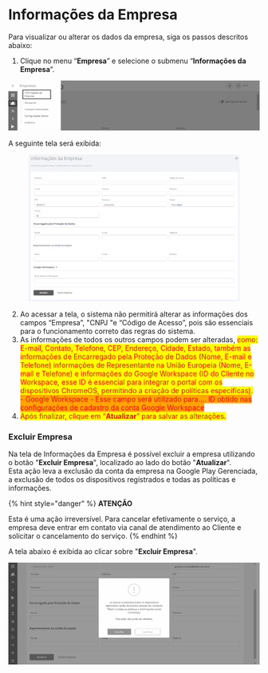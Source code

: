 # Informações da Empresa

Para visualizar ou alterar os dados da empresa, siga os passos descritos abaixo:

1. Clique no menu “**Empresa**” e selecione o submenu “**Informações da Empresa**”.

![](<../../../.gitbook/assets/0 (17).png>)

A seguinte tela será exibida:

<figure><img src="../../../.gitbook/assets/image (318).png" alt=""><figcaption></figcaption></figure>

2. Ao acessar a tela, o sistema não permitirá alterar as informações dos campos “Empresa”, "CNPJ  "e “Código de Acesso”, pois são essenciais para o funcionamento correto das regras do sistema.
3. As informações de todos os outros campos podem ser alteradas, <mark style="color:red;">como: E-mail, Contato, Telefone, CEP, Endereço, Cidade, Estado, também as informações de Encarregado pela Proteção de Dados (Nome, E-mail e Telefone) informações de Representante na União Europeia (Nome, E-mail e Telefone) e informações do Google Workspace (ID do Cliente no Workspace, esse ID é essencial para integrar o portal com os dispositivos ChromeOS, permitindo a criação de políticas específicas).</mark>\
   <mark style="color:red;background-color:orange;">- Google Workspace - Esse campo será utilizado para.... ID obtido nas configurações de cadastro da conta Google Workspace</mark>
4. <mark style="color:red;">Após finalizar, clique em “</mark><mark style="color:red;">**Atualizar**</mark><mark style="color:red;">” para salvar as alterações.</mark>

### **Excluir Empresa**

Na tela de Informações da Empresa é possível excluir a empresa utilizando o botão "**Excluir Empresa**", localizado ao lado do botão "**Atualizar**".\
Esta ação leva a exclusão da conta da empresa na Google Play Gerenciada, a exclusão de todos os dispositivos registrados e todas as políticas e informações.

{% hint style="danger" %}
**ATENÇÃO**

Esta é uma ação irreversível. Para cancelar efetivamente o serviço, a empresa deve entrar em contato via canal de atendimento ao Cliente e solicitar o cancelamento do serviço.
{% endhint %}

A tela abaixo é exibida ao clicar sobre "**Excluir Empresa**".

![](<../../../.gitbook/assets/2 (11).png>)
